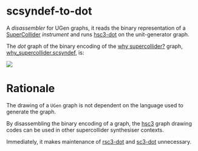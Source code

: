 # scsyndef-to-dot

A _disassembler_ for UGen graphs, it reads the binary representation
of a [SuperCollider](http://audiosynth.com) _instrument_ and runs
[hsc3-dot](?t=hsc3-dot) on the unit-generator graph.

The _dot_ graph of the binary encoding of the [why
supercollider?](?t=hsc3-graphs&e=gr/why-supercollider.scd) graph,
[why_supercollider.scsyndef](sw/hsc3-graphs/scsyndef/why_supercollider.scsyndef),
is:

![](sw/hsc3-graphs/svg/why-supercollider.svg)

# Rationale

The drawing of a `UGen` graph is not dependent on the language used to
generate the graph.

By disassembling the binary encoding of a graph, the [hsc3](?t=hsc3)
graph drawing codes can be used in other supercollider synthesiser
contexts.

Immediately, it makes maintenance of [rsc3-dot](?t=rsc3-dot) and
[sc3-dot](?t=sc3-dot) unnecessary.
